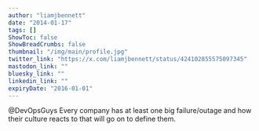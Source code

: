 ```yaml
---
author: "liamjbennett"
date: "2014-01-17"
tags: []
ShowToc: false
ShowBreadCrumbs: false
thumbnail: "/img/main/profile.jpg"
twitter_link: "https://x.com/liamjbennett/status/424102855575097345"
mastodon_link: ""
bluesky_link: ""
linkedin_link: ""
expiryDate: "2016-01-01"
---
```


@DevOpsGuys Every company has at least one big failure/outage and how their culture reacts to that will go on to define them.

